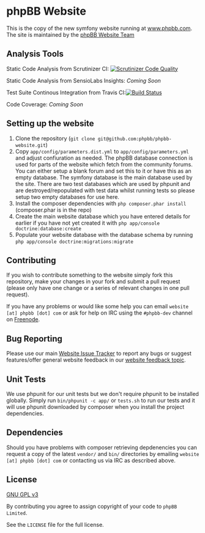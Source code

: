 # phpBB Website

This is the copy of the new symfony website running at www.phpbb.com. The site is maintained by the [phpBB Website Team](https://www.phpbb.com/community/memberlist.php?mode=group&g=47077)

## Analysis Tools

Static Code Analysis from Scrutinizer CI: [![Scrutinizer Code Quality](https://scrutinizer-ci.com/g/phpbb/phpbb-website/badges/quality-score.png?s=21078441fbd939c53fcfdca497f2c5a5d6a4e86d)](https://scrutinizer-ci.com/g/phpbb/phpbb-website/)

Static Code Analysis from SensioLabs Insights: *Coming Soon*

Test Suite Continous Integration from Travis CI:[![Build Status](https://travis-ci.org/phpbb/phpbb-website.svg?branch=master)](https://travis-ci.org/phpbb/phpbb-website)

Code Coverage: *Coming Soon*

## Setting up the website

1. Clone the repository (`git clone git@github.com:phpbb/phpbb-website.git`)
1. Copy `app/config/parameters.dist.yml` to `app/config/parameters.yml` and adjust confiuration as needed. The phpBB database connection is used for parts of the website which fetch from the community forums. You can either setup a blank forum and set this to it or have this as an empty database. The symfony database is the main database used by the site. There are two test databases which are used by phpunit and are destroyed/repopulated with test data whilst running tests so please setup two empty databases for use here.
1. Install the composer dependencies with `php composer.phar install` (composer.phar is in the repo)
1. Create the main website database which you have entered details for earlier if you have not yet created it with `php app/console doctrine:database:create`
1. Populate your website database with the database schema by running `php app/console doctrine:migrations:migrate`

## Contributing

If you wish to contribute something to the website simply fork this repository, make your changes in your fork and submit a pull request (please only have one change or a series of relevant changes in one pull request).

If you have any problems or would like some help you can email `website [at] phpbb [dot] com` or ask for help on IRC using the `#phpbb-dev` channel on [Freenode](http://webchat.freenode.net/).

## Bug Reporting

Please use our main [Website Issue Tracker](https://www.phpbb.com/bugs/website/) to report any bugs or suggest features/offer general website feedback in our [website feedback topic](https://www.phpbb.com/community/viewtopic.php?f=64&t=2103285).

## Unit Tests

We use phpunit for our unit tests but we don't require phpunit to be installed globally. Simply run `bin/phpunit -c app/` or `tests.sh` to run our tests and it will use phpunit downloaded by composer when you install the project dependencies.

## Dependencies

Should you have problems with composer retrieving depdenencies you can request a copy of the latest `vendor/` and `bin/` directories by emailing `website [at] phpbb [dot] com` or contacting us via IRC as described above.

## License

[GNU GPL v3](http://opensource.org/licenses/gpl-3.0)

By contributing you agree to assign copyright of your code to `phpBB Limited`.

See the `LICENSE` file for the full license.

